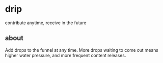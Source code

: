 # drip
contribute anytime, receive in the future

## about
Add drops to the funnel at any time. More drops waiting to come out means higher water pressure, and more frequent content releases.

